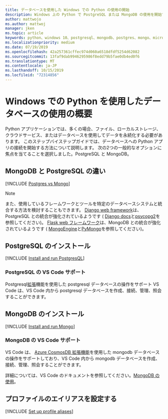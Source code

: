 ```yaml
---
title: データベースを使用した Windows での Python の使用の開始
description: Windows 上の Python で PostgreSQL または MongoDB の使用を開始する際に役立つガイドです。
author: mattwojo
ms.author: mattwoj
manager: jken
ms.topic: article
keywords: python、windows 10、postgresql、mongodb、postgres、mongo、microsoft、windows での python、windows での postgresql のインストール、windows への postgresql のインストール、python での postgresql の使用、python での postgresql の使用、wsl 上の postgresql の使用
ms.localizationpriority: medium
ms.date: 07/19/2019
ms.openlocfilehash: 42a257361cffec974d060a6518dfdf5254d62082
ms.sourcegitcommit: 13faf9dab9946295986f8edd79b5fae0db4ed0f6
ms.translationtype: MT
ms.contentlocale: ja-JP
ms.lasthandoff: 10/15/2019
ms.locfileid: "72314856"
---
```

# <a name="get-started-using-databases-with-python-on-windows"></a>Windows での Python を使用したデータベースの使用の概要

Python アプリケーションでは、多くの場合、ファイル、ローカルストレージ、クラウドサービス、またはデータベースを使用してデータを永続化する必要があります。 このステップバイステップガイドでは、データベースへの Python アプリの接続を開始する方法について説明します。 次の2つの一般的なオプションに焦点を当てることを選択しました。PostgreSQL と MongoDB。

## <a name="differences-between-mongodb-and-postgresql"></a>MongoDB と PostgreSQL の違い

[!INCLUDE [Postgres vs Mongo](../includes/postgres-v-mongo.md)]

> [!NOTE]
> また、使用しているフレームワークとツールを特定のデータベースシステムと統合する方法を検討することもできます。 [Django web framework](./web-frameworks.md#hello-world-tutorial-for-django)は、PostgreSQL との統合が強化されているようです ( [Django docs](https://docs.djangoproject.com/en/2.2/ref/contrib/postgres/)と[psycopg2](https://github.com/psycopg/psycopg2)を参照してください)。 [Flask web フレームワーク](./web-frameworks.md#hello-world-tutorial-for-flask)は、MongoDB との統合が強化されているようです ( [MongoEngine](https://github.com/MongoEngine/flask-mongoengine)と[PyMongo](https://github.com/dcrosta/flask-pymongo)を参照してください)。

## <a name="install-postgresql"></a>PostgreSQL のインストール

[!INCLUDE [Install and run PostgresQL](../includes/install-and-run-postgres.md)]

### <a name="vs-code-support-for-postgresql"></a>PostgreSQL の VS Code サポート

Postgresql[拡張](https://marketplace.visualstudio.com/items?itemName=ms-ossdata.vscode-postgresql)機能を使用した postgresql データベースの操作をサポート VS Code は、VS Code 内から postgresql データベースを作成、接続、管理、照会することができます。

## <a name="install-mongodb"></a>MongoDB のインストール

[!INCLUDE [Install and run Mongo](../includes/install-and-run-mongo.md)]

### <a name="vs-code-support-for-mongodb"></a>MongoDB の VS Code サポート

VS Code は、 [Azure CosmosDB 拡張機能](https://marketplace.visualstudio.com/items?itemName=ms-azuretools.vscode-cosmosdb)を使用した mongodb データベースの操作をサポートしており、VS Code 内から mongodb データベースを作成、接続、管理、照会することができます。

詳細については、VS Code のドキュメントを参照してください。[MongoDB の使用](https://code.visualstudio.com/docs/azure/mongodb)。

## <a name="set-up-profile-aliases"></a>プロファイルのエイリアスを設定する

[!INCLUDE [Set up profile aliases](../includes/profile-aliases.md)]
